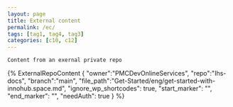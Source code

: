 ```yaml
---
layout: page
title: External content
permalink: /ec/
tags: [tag1, tag4, tag3]
categories: [c10, c12]
---
```

```
Content from an exernal private repo
```

{% 
    ExternalRepoContent  { 
        "owner":"PMCDevOnlineServices", 
        "repo":"Ihs-docs", 
        "branch":"main", 
        "file_path":"Get-Started/eng/get-started-with-innohub.space.md", 
        "ignore_wp_shortcodes": true, 
        "start_marker": "<!-- START EXPOSED SECTION -->", 
        "end_marker": "<!-- END EXPOSED SECTION -->",
        "needAuth": true 
    }
%}
